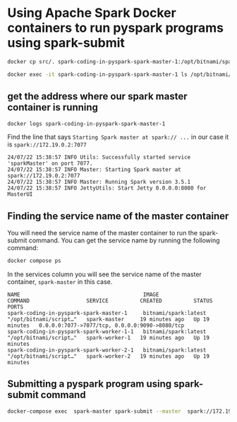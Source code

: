 # Using Apache Spark Docker containers to run pyspark programs using spark-submit

```bash
docker cp src/. spark-coding-in-pyspark-spark-master-1:/opt/bitnami/spark/src

```

```bash
docker exec -it spark-coding-in-pyspark-spark-master-1 ls /opt/bitnami/spark/src
```

## get the address where our spark master container is running

```bash
docker logs spark-coding-in-pyspark-spark-master-1
```
Find the line that says `Starting Spark master at spark:// ...` in our case it is `spark://172.19.0.2:7077`
```
24/07/22 15:38:57 INFO Utils: Successfully started service 'sparkMaster' on port 7077.
24/07/22 15:38:57 INFO Master: Starting Spark master at spark://172.19.0.2:7077
24/07/22 15:38:57 INFO Master: Running Spark version 3.5.1
24/07/22 15:38:57 INFO JettyUtils: Start Jetty 0.0.0.0:8080 for MasterUI

```


## Finding the service name of the master container

You will need the service name of the master container to run the spark-submit command. 
You can get the service name by running the following command:
```bash
docker compose ps
```
In the services column you will see the service name of the master container, `spark-master` in this case.
```
NAME                                       IMAGE                  COMMAND                  SERVICE          CREATED          STATUS          PORTS
spark-coding-in-pyspark-spark-master-1     bitnami/spark:latest   "/opt/bitnami/script…"   spark-master     19 minutes ago   Up 19 minutes   0.0.0.0:7077->7077/tcp, 0.0.0.0:9090->8080/tcp
spark-coding-in-pyspark-spark-worker-1-1   bitnami/spark:latest   "/opt/bitnami/script…"   spark-worker-1   19 minutes ago   Up 19 minutes   
spark-coding-in-pyspark-spark-worker-2-1   bitnami/spark:latest   "/opt/bitnami/script…"   spark-worker-2   19 minutes ago   Up 19 minutes   

```
## Submitting a pyspark program using spark-submit command

```bash
docker-compose exec  spark-master spark-submit --master  spark://172.19.0.2:7077 src/joins/movies_with_no_genres.py
```

```bash
```